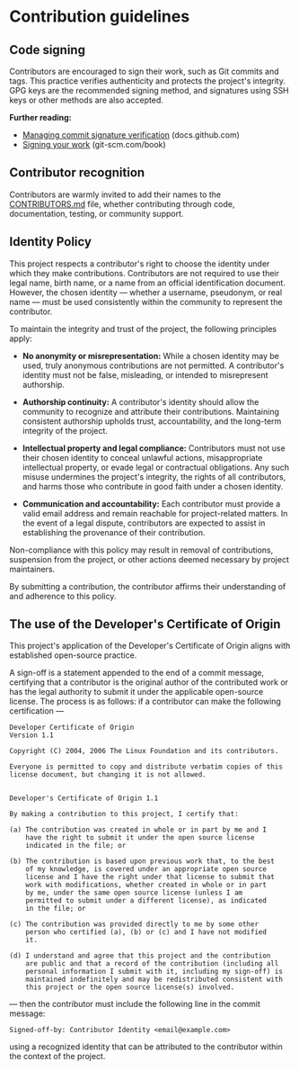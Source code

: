 <!--
  Copyright 2024-2025 Hora Solis project contributors

  Licensed under the Apache License, Version 2.0 (the "License");
  you may not use this file except in compliance with the License.
  You may obtain a copy of the License at

      http://www.apache.org/licenses/LICENSE-2.0

  Unless required by applicable law or agreed to in writing, software
  distributed under the License is distributed on an "AS IS" BASIS,
  WITHOUT WARRANTIES OR CONDITIONS OF ANY KIND, either express or implied.
  See the License for the specific language governing permissions and
  limitations under the License.
-->

# Contribution guidelines

## Code signing

Contributors are encouraged to sign their work, such as Git commits and tags. This practice verifies authenticity and protects the project's integrity. GPG keys are the recommended signing method, and signatures using SSH keys or other methods are also accepted.

**Further reading:**

  * [Managing commit signature verification](https://docs.github.com/en/authentication/managing-commit-signature-verification/about-commit-signature-verification) (docs.github.com)
  * [Signing your work](https://git-scm.com/book/ms/v2/Git-Tools-Signing-Your-Work) (git-scm.com/book)

## Contributor recognition

Contributors are warmly invited  to add their names to the [CONTRIBUTORS.md](CONTRIBUTORS.md) file, whether contributing through code, documentation, testing, or community support.

## Identity Policy

This project respects a contributor's right to choose the identity under which they make contributions. Contributors are not required to use their legal name, birth name, or a name from an official identification document. However, the chosen identity — whether a username, pseudonym, or real name — must be used consistently within the community to represent the contributor.

To maintain the integrity and trust of the project, the following principles apply:

- **No anonymity or misrepresentation:** While a chosen identity may be used, truly anonymous contributions are not permitted. A contributor's identity must not be false, misleading, or intended to misrepresent authorship.

- **Authorship continuity:** A contributor's identity should allow the community to recognize and attribute their contributions. Maintaining consistent authorship upholds trust, accountability, and the long-term integrity of the project.

- **Intellectual property and legal compliance:** Contributors must not use their chosen identity to conceal unlawful actions, misappropriate intellectual property, or evade legal or contractual obligations. Any such misuse undermines the project's integrity, the rights of all contributors, and harms those who contribute in good faith under a chosen identity.

- **Communication and accountability:** Each contributor must provide a valid email address and remain reachable for project-related matters. In the event of a legal dispute, contributors are expected to assist in establishing the provenance of their contribution.

Non-compliance with this policy may result in removal of contributions, suspension from the project, or other actions deemed necessary by project maintainers.

By submitting a contribution, the contributor affirms their understanding of and adherence to this policy.

## The use of the Developer's Certificate of Origin

This project's application of the Developer's Certificate of Origin aligns with established open-source practice.

A sign-off is a statement appended to the end of a commit message, certifying that a contributor is the original author of the contributed work or has the legal authority to submit it under the applicable open-source license. The process is as follows: if a contributor can make the following certification —

```plaintext
Developer Certificate of Origin
Version 1.1

Copyright (C) 2004, 2006 The Linux Foundation and its contributors.

Everyone is permitted to copy and distribute verbatim copies of this
license document, but changing it is not allowed.


Developer's Certificate of Origin 1.1

By making a contribution to this project, I certify that:

(a) The contribution was created in whole or in part by me and I
    have the right to submit it under the open source license
    indicated in the file; or

(b) The contribution is based upon previous work that, to the best
    of my knowledge, is covered under an appropriate open source
    license and I have the right under that license to submit that
    work with modifications, whether created in whole or in part
    by me, under the same open source license (unless I am
    permitted to submit under a different license), as indicated
    in the file; or

(c) The contribution was provided directly to me by some other
    person who certified (a), (b) or (c) and I have not modified
    it.

(d) I understand and agree that this project and the contribution
    are public and that a record of the contribution (including all
    personal information I submit with it, including my sign-off) is
    maintained indefinitely and may be redistributed consistent with
    this project or the open source license(s) involved.
```

— then the contributor must include the following line in the commit message:

```plaintext
Signed-off-by: Contributor Identity <email@example.com>
```

using a recognized identity that can be attributed to the contributor within the context of the project.
